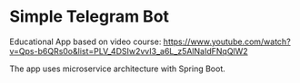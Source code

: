 # Simple Telegram Bot

Educational App based on video course: https://www.youtube.com/watch?v=Qps-b6QRs0o&list=PLV_4DSIw2vvI3_a6L_z5AlNaIdFNqQlW2

The app uses microservice architecture with Spring Boot. 